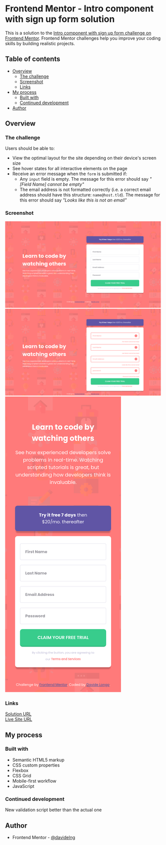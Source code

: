 # Frontend Mentor - Intro component with sign up form solution

This is a solution to the [Intro component with sign up form challenge on Frontend Mentor](https://www.frontendmentor.io/challenges/intro-component-with-signup-form-5cf91bd49edda32581d28fd1). Frontend Mentor challenges help you improve your coding skills by building realistic projects. 

## Table of contents

- [Overview](#overview)
  - [The challenge](#the-challenge)
  - [Screenshot](#screenshot)
  - [Links](#links)
- [My process](#my-process)
  - [Built with](#built-with)
  - [Continued development](#continued-development)
- [Author](#author)

## Overview

### The challenge

Users should be able to:

- View the optimal layout for the site depending on their device's screen size
- See hover states for all interactive elements on the page
- Receive an error message when the `form` is submitted if:
  - Any `input` field is empty. The message for this error should say *"[Field Name] cannot be empty"*
  - The email address is not formatted correctly (i.e. a correct email address should have this structure: `name@host.tld`). The message for this error should say *"Looks like this is not an email"*

### Screenshot

![](screenshots/desktop.png)
![](screenshots/desktop_active.png)
![](screenshots/mobile.png)

### Links

[Solution URL](https://github.com/davidelng/11-intro-component-with-signup-form)  
[Live Site URL](https://davidelng.github.io/11-intro-component-with-signup-form/)

## My process

### Built with

- Semantic HTML5 markup
- CSS custom properties
- Flexbox
- CSS Grid
- Mobile-first workflow
- JavaScript

### Continued development

New validation script better than the actual one

## Author

- Frontend Mentor - [@davidelng](https://www.frontendmentor.io/profile/davidelng)
